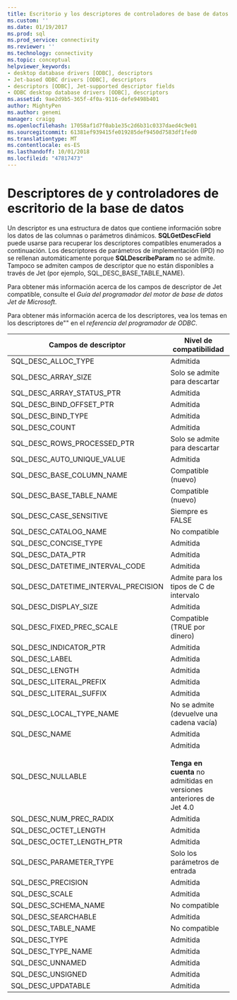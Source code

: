 ```yaml
---
title: Escritorio y los descriptores de controladores de base de datos | Microsoft Docs
ms.custom: ''
ms.date: 01/19/2017
ms.prod: sql
ms.prod_service: connectivity
ms.reviewer: ''
ms.technology: connectivity
ms.topic: conceptual
helpviewer_keywords:
- desktop database drivers [ODBC], descriptors
- Jet-based ODBC drivers [ODBC], descriptors
- descriptors [ODBC], Jet-supported descriptor fields
- ODBC desktop database drivers [ODBC], descriptors
ms.assetid: 9ae2d9b5-365f-4f0a-9116-defe9498b401
author: MightyPen
ms.author: genemi
manager: craigg
ms.openlocfilehash: 17058af1d7f0ab1e35c2d6b31c0337daed4c9e01
ms.sourcegitcommit: 61381ef939415fe019285def9450d7583df1fed0
ms.translationtype: MT
ms.contentlocale: es-ES
ms.lasthandoff: 10/01/2018
ms.locfileid: "47817473"
---
```

# <a name="descriptors-and-desktop-database-drivers"></a>Descriptores de y controladores de escritorio de la base de datos
Un descriptor es una estructura de datos que contiene información sobre los datos de las columnas o parámetros dinámicos. **SQLGetDescField** puede usarse para recuperar los descriptores compatibles enumerados a continuación. Los descriptores de parámetros de implementación (IPD) no se rellenan automáticamente porque **SQLDescribeParam** no se admite. Tampoco se admiten campos de descriptor que no están disponibles a través de Jet (por ejemplo, SQL_DESC_BASE_TABLE_NAME).  
  
 Para obtener más información acerca de los campos de descriptor de Jet compatible, consulte el *Guía del programador del motor de base de datos Jet de Microsoft*.  
  
 Para obtener más información acerca de los descriptores, vea los temas en los descriptores de"" en el *referencia del programador de ODBC*.  
  
|Campos de descriptor|Nivel de compatibilidad|  
|-----------------------|-------------------|  
|SQL_DESC_ALLOC_TYPE|Admitida|  
|SQL_DESC_ARRAY_SIZE|Solo se admite para descartar|  
|SQL_DESC_ARRAY_STATUS_PTR|Admitida|  
|SQL_DESC_BIND_OFFSET_PTR|Admitida|  
|SQL_DESC_BIND_TYPE|Admitida|  
|SQL_DESC_COUNT|Admitida|  
|SQL_DESC_ROWS_PROCESSED_PTR|Solo se admite para descartar|  
|SQL_DESC_AUTO_UNIQUE_VALUE|Admitida|  
|SQL_DESC_BASE_COLUMN_NAME|Compatible (nuevo)|  
|SQL_DESC_BASE_TABLE_NAME|Compatible (nuevo)|  
|SQL_DESC_CASE_SENSITIVE|Siempre es FALSE|  
|SQL_DESC_CATALOG_NAME|No compatible|  
|SQL_DESC_CONCISE_TYPE|Admitida|  
|SQL_DESC_DATA_PTR|Admitida|  
|SQL_DESC_DATETIME_INTERVAL_CODE|Admitida|  
|SQL_DESC_DATETIME_INTERVAL_PRECISION|Admite para los tipos de C de intervalo|  
|SQL_DESC_DISPLAY_SIZE|Admitida|  
|SQL_DESC_FIXED_PREC_SCALE|Compatible (TRUE por dinero)|  
|SQL_DESC_INDICATOR_PTR|Admitida|  
|SQL_DESC_LABEL|Admitida|  
|SQL_DESC_LENGTH|Admitida|  
|SQL_DESC_LITERAL_PREFIX|Admitida|  
|SQL_DESC_LITERAL_SUFFIX|Admitida|  
|SQL_DESC_LOCAL_TYPE_NAME|No se admite (devuelve una cadena vacía)|  
|SQL_DESC_NAME|Admitida|  
|SQL_DESC_NULLABLE|Admitida<br /><br /> **Tenga en cuenta** no admitidas en versiones anteriores de Jet 4.0|  
|SQL_DESC_NUM_PREC_RADIX|Admitida|  
|SQL_DESC_OCTET_LENGTH|Admitida|  
|SQL_DESC_OCTET_LENGTH_PTR|Admitida|  
|SQL_DESC_PARAMETER_TYPE|Solo los parámetros de entrada|  
|SQL_DESC_PRECISION|Admitida|  
|SQL_DESC_SCALE|Admitida|  
|SQL_DESC_SCHEMA_NAME|No compatible|  
|SQL_DESC_SEARCHABLE|Admitida|  
|SQL_DESC_TABLE_NAME|No compatible|  
|SQL_DESC_TYPE|Admitida|  
|SQL_DESC_TYPE_NAME|Admitida|  
|SQL_DESC_UNNAMED|Admitida|  
|SQL_DESC_UNSIGNED|Admitida|  
|SQL_DESC_UPDATABLE|Admitida|
